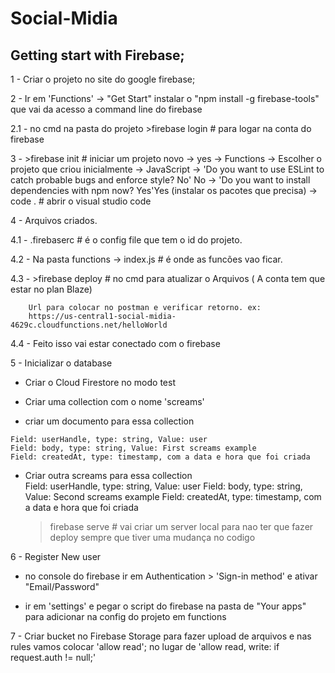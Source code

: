 # Social-Midia
 
## Getting start with Firebase;

   1 - Criar o projeto no site do google firebase;

   2 - Ir em 'Functions' -> "Get Start"
	instalar o "npm install -g firebase-tools" que vai da acesso a command line do firebase

   2.1 - no cmd na pasta do projeto 
	>firebase login # para logar na conta do firebase

   3 - >firebase init # iniciar um projeto novo 
 	-> yes
	-> Functions
	-> Escolher o projeto que criou inicialmente 
	-> JavaScript
	-> 'Do you want to use ESLint to catch probable bugs and enforce style? No' No
	-> 'Do you want to install dependencies with npm now? Yes'Yes (instalar os pacotes que precisa)
	-> code . 	# abrir o visual studio code

   4 - Arquivos criados.
   
   4.1 - .firebaserc 	# é o config file que tem o id do projeto.
   
   4.2 - Na pasta functions -> index.js 	# é onde as funcões vao ficar.
   
   4.3 - >firebase deploy  	# no cmd para atualizar o Arquivos ( A conta tem que estar no plan Blaze)
   
        Url para colocar no postman e verificar retorno. ex:
        https://us-central1-social-midia-4629c.cloudfunctions.net/helloWorld
	
   4.4 - Feito isso vai estar conectado com o firebase

5 - Inicializar o database

   - Criar o Cloud Firestore no modo test

   - Criar uma collection com o nome 'screams'
   - criar um documento para essa collection  
   
	Field: userHandle, type: string, Value: user
	Field: body, type: string, Value: First screams example
	Field: createdAt, type: timestamp, com a data e hora que foi criada

   - Criar outra screams para essa collection  
	 Field: userHandle, type: string, Value: user 
	 Field: body, type: string, Value: Second screams example
	 Field: createdAt, type: timestamp, com a data e hora que foi criada
    
       >firebase serve # vai criar um server local para nao ter que fazer deploy sempre que tiver uma mudança no codigo

6 - Register New user

   - no console do firebase ir em Authentication > 'Sign-in method' e ativar "Email/Password"

   - ir em 'settings' e pegar o script do firebase na pasta de "Your apps" para adicionar na config do projeto em functions

        
7 - Criar bucket no Firebase Storage para fazer upload de arquivos e nas rules vamos colocar 'allow read'; no lugar de 'allow read, write: if request.auth != null;'
